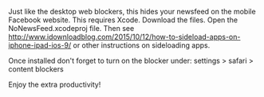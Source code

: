 Just like the desktop web blockers, this hides your newsfeed on the mobile Facebook website. 
This requires Xcode. 
Download the files. 
Open the NoNewsFeed.xcodeproj file. 
Then see http://www.idownloadblog.com/2015/10/12/how-to-sideload-apps-on-iphone-ipad-ios-9/ or other instructions on sideloading apps.

Once installed don't forget to turn on the blocker under: settings > safari > content blockers

Enjoy the extra productivity!
